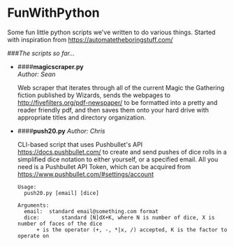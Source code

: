 # FunWithPython
Some fun little python scripts we've written to do various things. Started with inspiration from https://automatetheboringstuff.com/

###*The scripts so far...*

+ ####**magicscraper.py**  
  *Author: Sean*

  Web scraper that iterates through all of the current Magic the Gathering fiction published by Wizards, sends the webpages to http://fivefilters.org/pdf-newspaper/ to be formatted into a pretty and reader friendly pdf, and then saves them onto your hard drive with appropriate titles and directory organization.

+ ####**push20.py**
  *Author: Chris*

  CLI-based script that uses Pushbullet's API https://docs.pushbullet.com/ to create and send
  pushes of dice rolls in a simplified dice notation to either yourself, or a specified email.
  All you need is a Pushbullet API Token, which can be acquired from https://www.pushbullet.com/#settings/account
  ```
  Usage:
    push20.py [email] [dice]

  Arguments:
    email:	standard email@something.com format
    dice:		standard [N]dX+K, where N is number of dice, X is number of faces of the dice
  		+ is the operator (+, -, *|x, /) accepted, K is the factor to operate on 
  
  ```